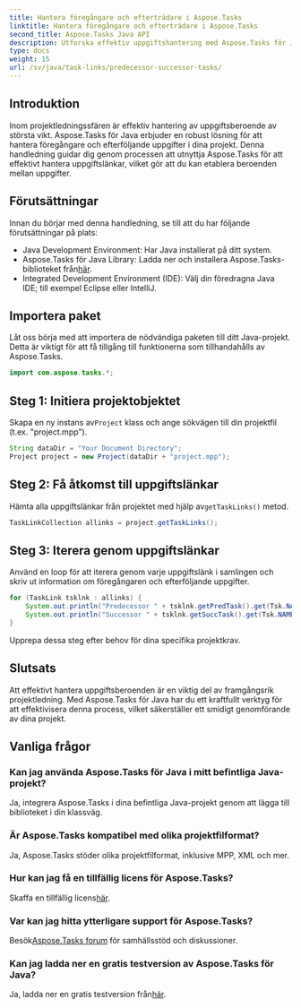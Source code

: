 ```yaml
---
title: Hantera föregångare och efterträdare i Aspose.Tasks
linktitle: Hantera föregångare och efterträdare i Aspose.Tasks
second_title: Aspose.Tasks Java API
description: Utforska effektiv uppgiftshantering med Aspose.Tasks för Java. Hantera enkelt föregångare och efterföljande uppgifter i dina projekt. Ladda ner din kostnadsfria testversion nu!
type: docs
weight: 15
url: /sv/java/task-links/predecessor-successor-tasks/
---
```

## Introduktion
Inom projektledningssfären är effektiv hantering av uppgiftsberoende av största vikt. Aspose.Tasks för Java erbjuder en robust lösning för att hantera föregångare och efterföljande uppgifter i dina projekt. Denna handledning guidar dig genom processen att utnyttja Aspose.Tasks för att effektivt hantera uppgiftslänkar, vilket gör att du kan etablera beroenden mellan uppgifter.
## Förutsättningar
Innan du börjar med denna handledning, se till att du har följande förutsättningar på plats:
- Java Development Environment: Har Java installerat på ditt system.
-  Aspose.Tasks för Java Library: Ladda ner och installera Aspose.Tasks-biblioteket från[här](https://releases.aspose.com/tasks/java/).
- Integrated Development Environment (IDE): Välj din föredragna Java IDE; till exempel Eclipse eller IntelliJ.
## Importera paket
Låt oss börja med att importera de nödvändiga paketen till ditt Java-projekt. Detta är viktigt för att få tillgång till funktionerna som tillhandahålls av Aspose.Tasks.
```java
import com.aspose.tasks.*;
```
## Steg 1: Initiera projektobjektet
 Skapa en ny instans av`Project` klass och ange sökvägen till din projektfil (t.ex. "project.mpp").
```java
String dataDir = "Your Document Directory";
Project project = new Project(dataDir + "project.mpp");
```
## Steg 2: Få åtkomst till uppgiftslänkar
 Hämta alla uppgiftslänkar från projektet med hjälp av`getTaskLinks()` metod.
```java
TaskLinkCollection allinks = project.getTaskLinks();
```
## Steg 3: Iterera genom uppgiftslänkar
Använd en loop för att iterera genom varje uppgiftslänk i samlingen och skriv ut information om föregångaren och efterföljande uppgifter.
```java
for (TaskLink tsklnk : allinks) {
    System.out.println("Predecessor " + tsklnk.getPredTask().get(Tsk.NAME));
    System.out.println("Successor " + tsklnk.getSuccTask().get(Tsk.NAME));
}
```
Upprepa dessa steg efter behov för dina specifika projektkrav.
## Slutsats
Att effektivt hantera uppgiftsberoenden är en viktig del av framgångsrik projektledning. Med Aspose.Tasks för Java har du ett kraftfullt verktyg för att effektivisera denna process, vilket säkerställer ett smidigt genomförande av dina projekt.
## Vanliga frågor
### Kan jag använda Aspose.Tasks för Java i mitt befintliga Java-projekt?
Ja, integrera Aspose.Tasks i dina befintliga Java-projekt genom att lägga till biblioteket i din klassväg.
### Är Aspose.Tasks kompatibel med olika projektfilformat?
Ja, Aspose.Tasks stöder olika projektfilformat, inklusive MPP, XML och mer.
### Hur kan jag få en tillfällig licens för Aspose.Tasks?
 Skaffa en tillfällig licens[här](https://purchase.aspose.com/temporary-license/).
### Var kan jag hitta ytterligare support för Aspose.Tasks?
 Besök[Aspose.Tasks forum](https://forum.aspose.com/c/tasks/15) för samhällsstöd och diskussioner.
### Kan jag ladda ner en gratis testversion av Aspose.Tasks för Java?
 Ja, ladda ner en gratis testversion från[här](https://releases.aspose.com/).